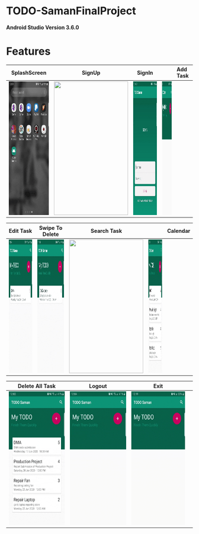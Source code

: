 # TODO-SamanFinalProject

**Android Studio Version 3.6.0**

# Features


<table>
<thead>
<tr>
<th align="center">SplashScreen</th>
<th align="center">SignUp</th>
<th align="center">SignIn<th>
<th align="left">Add Task</th>
</tr>
</thead>
<tbody>
<tr>
<td align="center"> <img src = "gif/splashscreen.gif" width="200" height="360"></td>
<td align="center"><img src = "gif/signup.gif" width="200" height="360"></td>
<td align="center"> <img src = "gif/signin.gif" width="200" height="360"></td>
<td align="left"><img src = "gif/addtask.gif" width="200" height="360"></td>
</tr>
</tbody>
</table>

<table>
<thead>
<tr>
<th align="center">Edit Task</th>
<th align="center">Swipe To Delete</th>
<th align="center">Search Task<th>
<th align="left">Calendar</th>
</tr>
</thead>
<tbody>
<tr>
<td align="center"><img src = "gif/edittask.gif" width="200" height="360"></td>
<td align="center"><img src = "gif/swipedelete.gif" width="200" height="360"></td>
<td align="center"><img src = "gif/search.gif" width="200" height="360"></td>
<td align="left"><img src = "gif/calendar.gif" width="200" height="360"></td>
</tr>
</tbody>
</table>

<table>
<thead>
<tr>
<th align="center">Delete All Task</th>
<th align="center">Logout</th>
<th align="center">Exit<th>
</tr>
</thead>
<tbody>
<tr>
<td align="center"><img src = "gif/deletealltasks.gif" width="200" height="360"></td>
<td align="center"><img src = "gif/logout.gif" width="200" height="360"></td>
<td align="center"><img src = "gif/exit.gif" width="200" height="360"></td>
</tr>
</tbody>
</table>

